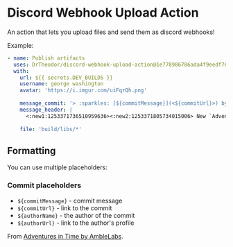 # Discord Webhook Upload Action

An action that lets you upload files and send them as discord webhooks!

Example:
```yaml
- name: Publish artifacts
  uses: DrTheodor/discord-webhook-upload-action@1e778986786ada4f9eedf766df8a19d5fc4eeede
  with:
    url: ${{ secrets.DEV_BUILDS }}
    username: george washington
    avatar: 'https://i.imgur.com/uiFqrQh.png'
    
    message_commit: '> :sparkles: [${commitMessage}](<${commitUrl}>) by [${authorName}](<${authorUrl}>)'
    message_header: |
      <:new1:1253371736510959636><:new2:1253371805734015006> New `Adventures in Time` dev build `#${{ github.run_number }}`:
        
    file: 'build/libs/*'
```

## Formatting
You can use multiple placeholders:

### Commit placeholders
- `${commitMessage}` - commit message
- `${commitUrl}` - link to the commit
- `${authorName}` - the author of the commit
- `${authorUrl}` - link to the author's profile

From [Adventures in Time by AmbleLabs](https://github.com/amblelabs/ait/blob/main/.github/workflows/publish-devbuilds.yml).
